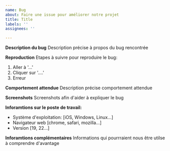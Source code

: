 ```yaml
---
name: Bug
about: Faire une issue pour améliorer notre projet
title: Title
labels: ''
assignees: ''

---
```


**Description du bug**
Description précise à propos du bug rencontrée

**Reproduction**
Etapes à suivre pour reproduire le bug:
1. Aller à '...'
2. Cliquer sur '....'
4. Erreur

**Comportement attendue**
Description précise comportement attendue

**Screenshots**
Screenshots afin d'aider à expliquer le bug

**Inforamtions sur le poste de travail:**
 - Système d'exploitation: [iOS, Windows, Linux...]
 - Navigateur web [chrome, safari, mozilla...]
 - Version [19, 22...]

**Inforamtions complémentaires**
Informations qui pourrraient nous être utilse à comprendre d'avantage
